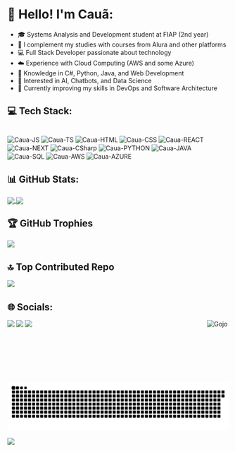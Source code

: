 # 💫 Hello! I'm Cauã:

- 🎓 Systems Analysis and Development student at FIAP (2nd year)
- 📜 I complement my studies with courses from Alura and other platforms
- 💻 Full Stack Developer passionate about technology
- ☁️ Experience with Cloud Computing (AWS and some Azure)
- 🔹 Knowledge in C#, Python, Java, and Web Development
- 🤖 Interested in AI, Chatbots, and Data Science
- 🔧 Currently improving my skills in DevOps and Software Architecture

## 💻 Tech Stack:
<div style="display: inline_block"><br>
  <img align="center" alt="Caua-JS" height="50" width="50" src="https://cdn.jsdelivr.net/gh/devicons/devicon@latest/icons/javascript/javascript-original.svg" />
  <img align="center" alt="Caua-TS" height="50" width="50" src="https://cdn.jsdelivr.net/gh/devicons/devicon@latest/icons/typescript/typescript-original.svg" />
  <img align="center" alt="Caua-HTML" height="50" width="50" src="https://cdn.jsdelivr.net/gh/devicons/devicon@latest/icons/html5/html5-original.svg" />
  <img align="center" alt="Caua-CSS" height="50" width="50" src="https://cdn.jsdelivr.net/gh/devicons/devicon@latest/icons/css3/css3-original.svg" />
  <img align="center" alt="Caua-REACT" height="50" width="50" src="https://cdn.jsdelivr.net/gh/devicons/devicon@latest/icons/react/react-original.svg" />
  <img align="center" alt="Caua-NEXT" height="50" width="50" src="https://cdn.jsdelivr.net/gh/devicons/devicon@latest/icons/nextjs/nextjs-original.svg" />
  <img align="center" alt="Caua-CSharp" height="50" width="50" src="https://cdn.jsdelivr.net/gh/devicons/devicon@latest/icons/csharp/csharp-original.svg" />
  <img align="center" alt="Caua-PYTHON" height="50" width="50" src="https://cdn.jsdelivr.net/gh/devicons/devicon@latest/icons/python/python-original.svg" />
  <img align="center" alt="Caua-JAVA" height="50" width="50" src="https://cdn.jsdelivr.net/gh/devicons/devicon@latest/icons/java/java-original.svg" />
  <img align="center" alt="Caua-SQL" height="50" width="50" src="https://cdn.jsdelivr.net/gh/devicons/devicon@latest/icons/mysql/mysql-original.svg" />
  <img align="center" alt="Caua-AWS" height="70" width="60" src="https://cdn.jsdelivr.net/gh/devicons/devicon@latest/icons/amazonwebservices/amazonwebservices-original-wordmark.svg" />
  <img align="center" alt="Caua-AZURE" height="50" width="50" src="https://cdn.jsdelivr.net/gh/devicons/devicon@latest/icons/azure/azure-original.svg" />
</div>

## 📊 GitHub Stats:
<div>
  <a href="https://github.com/CauaMachad0/github-readme-stats">
  <img height="200" align="center" src="https://github-readme-stats.vercel.app/api?username=CauaMachad0&&size_weight=0.5&count_weight=0.5&show_icons=true&theme=radical" />
  </a>
  <a href="https://github.com/anuraghazra/convoychat">
  <img height=200 align="center" src="https://github-readme-stats.vercel.app/api/top-langs?username=CauaMachad0&layout=compact&langs_count=8&card_width=320&theme=radical" />
  </a>
</div>

## 🏆 GitHub Trophies
![](https://github-profile-trophy.vercel.app/?username=CauaMachad0&theme=radical&no-frame=false&no-bg=true&margin-w=4)

## 🔝 Top Contributed Repo
![](https://github-contributor-stats.vercel.app/api?username=CauaMachad0&limit=5&theme=dark&combine_all_yearly_contributions=true)

## 🌐 Socials:
<div>
<a href="mailto:caua.marcelo.machado@gmail.com" target="_blank"><img src="https://img.shields.io/badge/Gmail-D14836?style=for-the-badge&logo=gmail&logoColor=white" /></a>
  <a href="https://www.linkedin.com/in/cau%C3%A3-marcelo-machado-93b8a5263/" target="_blank"><img src="https://img.shields.io/badge/LinkedIn-0077B5?style=for-the-badge&logo=linkedin&logoColor=white" /></a>
  <a href="https://www.instagram.com/_ca_machad0?igsh=NWtrN3o0enQ5ejZp" target="_blank"><img src="https://img.shields.io/badge/Instagram-E4405F?style=for-the-badge&logo=instagram&logoColor=white" /></a>
 <a><img height="140em"  width="50em" align="right" alt="Gojo" src="https://giffiles.alphacoders.com/220/220891.gif"><a/>
   <picture>
</div>

![Snake animation](https://raw.githubusercontent.com/CauaMachad0/CauaMachad0/output/github-contribution-grid-snake.svg)

[![](https://visitcount.itsvg.in/api?id=CauaMachad0&icon=5&color=0)](https://visitcount.itsvg.in)
